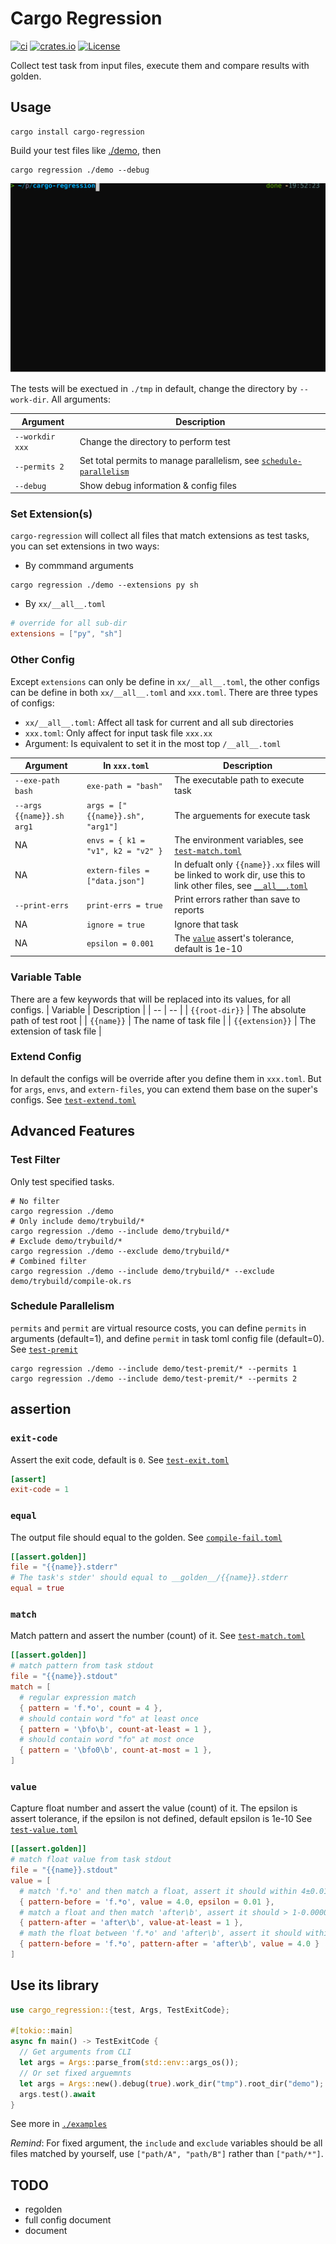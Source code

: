 # Cargo Regression

[![ci](https://github.com/zao111222333/cargo-regression/actions/workflows/ci.yml/badge.svg)](https://github.com/zao111222333/cargo-regression/actions/workflows/ci.yml)
[![crates.io](https://shields.io/crates/v/cargo-regression.svg?style=flat-square&label=crates.io)](https://crates.io/crates/cargo-regression)
[![License](https://img.shields.io/badge/License-MIT-blue.svg)](https://opensource.org/licenses/MIT)

Collect test task from input files, execute them and compare results with golden.

## Usage

``` shell
cargo install cargo-regression
```

Build your test files like [./demo](./demo), then

``` shell
cargo regression ./demo --debug
```

![](screenshot.svg)

The tests will be exectued in `./tmp` in default, change the directory by `--work-dir`. All arguments:

| Argument | Description |
| -- | -- |
| `--workdir xxx`| Change the directory to perform test |
| `--permits 2`| Set total permits to manage parallelism, see [`schedule-parallelism`](#schedule-parallelism) |
| `--debug`| Show debug information & config files |


### Set Extension(s)

`cargo-regression` will collect all files that match extensions as test tasks, you can set extensions in two ways:
+ By commmand arguments
``` shell
cargo regression ./demo --extensions py sh
```
+ By `xx/__all__.toml`
``` toml
# override for all sub-dir
extensions = ["py", "sh"]
```

### Other Config

Except `extensions` can only be define in `xx/__all__.toml`, the other configs can be define in both `xx/__all__.toml` and `xxx.toml`.
There are three types of configs:
+ `xx/__all__.toml`: Affect all task for current and all sub directories
+ `xxx.toml`: Only affect for input task file `xxx.xx`
+ Argument: Is equivalent to set it in the most top `/__all__.toml`

| Argument | In `xxx.toml` | Description |
| -- | -- | -- |
| `--exe-path bash` | `exe-path = "bash"` | The executable path to execute task |
| `--args {{name}}.sh arg1` | `args = ["{{name}}.sh", "arg1"]` | The arguements for execute task |
| NA | `envs = { k1 = "v1", k2 = "v2" }` | The environment variables, see [`test-match.toml`](demo/test-sh/test-match.toml) |
| NA | `extern-files = ["data.json"]` | In defualt only `{{name}}.xx` files will be linked to work dir, use this to link other files, see [`__all__.toml`](demo/test-py/__all__.toml) |
| `--print-errs` | `print-errs = true` | Print errors rather than save to reports |
| NA | `ignore = true` | Ignore that task |
| NA | `epsilon = 0.001` | The [`value`](#value) assert's tolerance, default is 1e-10 |

### Variable Table
There are a few keywords that will be replaced into its values, for all configs.
| Variable | Description |
| -- | -- |
| `{{root-dir}}`  | The absolute path of test root |
| `{{name}}`      | The name of task file |
| `{{extension}}` | The extension of task file |


### Extend Config

In default the configs will be override after you define them in `xxx.toml`. But for `args`, `envs`, and `extern-files`, you can extend them base on the super's configs. See [`test-extend.toml`](demo/test-sh/test-extend.toml)

## Advanced Features
### Test Filter
Only test specified tasks.
``` shell
# No filter
cargo regression ./demo
# Only include demo/trybuild/*
cargo regression ./demo --include demo/trybuild/*
# Exclude demo/trybuild/*
cargo regression ./demo --exclude demo/trybuild/*
# Combined filter
cargo regression ./demo --include demo/trybuild/* --exclude demo/trybuild/compile-ok.rs
```

### Schedule Parallelism
`permits` and `permit` are virtual resource costs, you can define `permits` in arguments (default=1), and define `permit` in task toml config file (default=0). See [`test-premit`](demo/test-premit)
``` shell
cargo regression ./demo --include demo/test-premit/* --permits 1
cargo regression ./demo --include demo/test-premit/* --permits 2
```


## assertion

### `exit-code`
Assert the exit code, default is `0`.
See [`test-exit.toml`](demo/test-py/test-exit.toml)
``` toml
[assert]
exit-code = 1
```

### `equal`
The output file should equal to the golden.
See [`compile-fail.toml`](demo/trybuild/compile-fail.toml)

``` toml
[[assert.golden]]
file = "{{name}}.stderr"
# The task's stder' should equal to __golden__/{{name}}.stderr
equal = true
```

### `match`

Match pattern and assert the number (count) of it.
See [`test-match.toml`](demo/test-sh/test-match.toml)

``` toml
[[assert.golden]]
# match pattern from task stdout
file = "{{name}}.stdout"
match = [
  # regular expression match
  { pattern = 'f.*o', count = 4 },
  # should contain word "fo" at least once
  { pattern = '\bfo\b', count-at-least = 1 },
  # should contain word "fo" at most once
  { pattern = '\bfo0\b', count-at-most = 1 },
]
```

### `value`

Capture float number and assert the value (count) of it.
The epsilon is assert tolerance, if the epsilon is not defined, default epsilon is 1e-10
See [`test-value.toml`](demo/test-sh/test-value.toml)

``` toml
[[assert.golden]]
# match float value from task stdout
file = "{{name}}.stdout"
value = [
  # match 'f.*o' and then match a float, assert it should within 4±0.01
  { pattern-before = 'f.*o', value = 4.0, epsilon = 0.01 },
  # match a float and then match 'after\b', assert it should > 1-0.0000000001
  { pattern-after = 'after\b', value-at-least = 1 },
  # math the float between 'f.*o' and 'after\b', assert it should within 4±0.0000000001
  { pattern-before = 'f.*o', pattern-after = 'after\b', value = 4.0 }
]
```

## Use its library

``` rust
use cargo_regression::{test, Args, TestExitCode};

#[tokio::main]
async fn main() -> TestExitCode {
  // Get arguments from CLI
  let args = Args::parse_from(std::env::args_os());
  // Or set fixed arguemnts
  let args = Args::new().debug(true).work_dir("tmp").root_dir("demo");
  args.test().await
}
```
See more in [`./examples`](./examples)

*Remind*: For fixed argument, the `include` and `exclude` variables should be all files matched by yourself,
use `["path/A", "path/B"]` rather than `["path/*"]`.

## TODO
+ regolden
+ full config document
+ document
